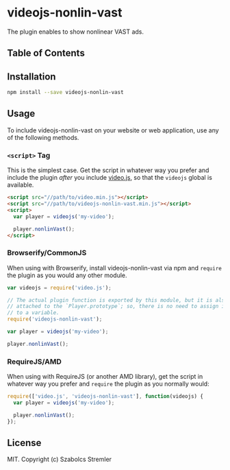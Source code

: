# videojs-nonlin-vast

The plugin enables to show nonlinear VAST ads.

## Table of Contents

<!-- START doctoc -->
<!-- END doctoc -->
## Installation

```sh
npm install --save videojs-nonlin-vast
```

## Usage

To include videojs-nonlin-vast on your website or web application, use any of the following methods.

### `<script>` Tag

This is the simplest case. Get the script in whatever way you prefer and include the plugin _after_ you include [video.js][videojs], so that the `videojs` global is available.

```html
<script src="//path/to/video.min.js"></script>
<script src="//path/to/videojs-nonlin-vast.min.js"></script>
<script>
  var player = videojs('my-video');

  player.nonlinVast();
</script>
```

### Browserify/CommonJS

When using with Browserify, install videojs-nonlin-vast via npm and `require` the plugin as you would any other module.

```js
var videojs = require('video.js');

// The actual plugin function is exported by this module, but it is also
// attached to the `Player.prototype`; so, there is no need to assign it
// to a variable.
require('videojs-nonlin-vast');

var player = videojs('my-video');

player.nonlinVast();
```

### RequireJS/AMD

When using with RequireJS (or another AMD library), get the script in whatever way you prefer and `require` the plugin as you normally would:

```js
require(['video.js', 'videojs-nonlin-vast'], function(videojs) {
  var player = videojs('my-video');

  player.nonlinVast();
});
```

## License

MIT. Copyright (c) Szabolcs Stremler


[videojs]: http://videojs.com/

